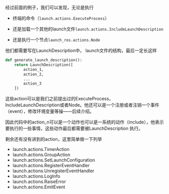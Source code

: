 经过前面的例子，我们可以发现，无论是执行

- 终端的命令（`launch.actions.ExecuteProcess`）

- 还是加载一个其他的launch文件`launch.actions.IncludeLaunchDescription`

- 还是执行一个节点`launch_ros.actions.Node`

他们都需要写在LaunchDescription中， launch文件的结构，最后一定长这样

```python
def generate_launch_description():
    return LaunchDescription([
        action_1,
        action_2,
        ...
        action_3
    ])
```

这些action可以是我们之前提出过的ExecuteProcess，IncludeLaunchDescription或者Node。他还可以是一个注册或者注销一个事件（event），修改环境变量等操——后续介绍。

因此代码中的action_n可以是一个动作也可以是一系统的动作（include），他表示要执行的一些事情，这些动作最后都需要被LaunchDescription 执行。





剩余还有没有讲到的action，这里简单做一下列举

- launch.actions.TimerAction
- launch.actions.GroupAction
- launch.actions.SetLaunchConfiguration
- launch.actions.RegisterEventHandler
- launch.actions.UnregisterEventHandler
- launch.actions.LogInfo
- launch.actions.RaiseError
- launch.actions.EmitEvent


